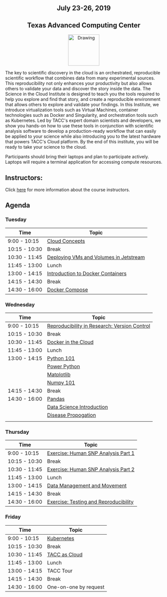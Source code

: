 <center>
<h2>July 23-26, 2019</h2>
<h2>Texas Advanced Computing Center</h2></center>
<center><img src="https://www.tacc.utexas.edu/documents/1084364/1275944/tacc.png" alt="Drawing" style="height:100px;"/></center>

The key to scientific discovery in the cloud is an orchestrated, reproducible scientific workflow that combines data from many experimental sources. This reproducibility not only enhances your productivity but also allows others to validate your data and discover the story inside the data. The Science in the Cloud Institute is designed to teach you the tools required to help you explore and find that story, and create a reproducible environment that allows others to explore and validate your findings. In this Institute, we introduce virtualization tools such as Virtual Machines, container technologies such as Docker and Singularity, and orchestration tools such as Kubernetes. Led by TACC's expert domain scientists and developers, we show you hands-on how to use these tools in conjunction with scientific analysis software to develop a production-ready workflow that can easily be applied to your science while also introducing you to the latest hardware that powers TACC's Cloud platform. By the end of this institute, you will be ready to take your science to the cloud.

Participants should bring their laptops and plan to participate actively. Laptops will require a terminal application for accessing compute resources.

## Instructors:

Click [here](docs/instructors.md) for more information about the course instructors.

## Agenda

### Tuesday

| Time | Topic |
|----------|--------------------------------------------------|
|  9:00 - 10:15 | [Cloud Concepts](docs/cloud_concepts/cloud_concepts.md) |
| 10:15 - 10:30 | Break |
| 10:30 - 11:45 | [Deploying VMs and Volumes in Jetstream](docs/vm_setup/vm_init_cloud.md) |
| 11:45 - 13:00 | Lunch |
| 13:00 - 14:15 | [Introduction to Docker Containers](docs/docker_containers/docker_containers.md) |
| 14:15 - 14:30 | Break |
| 14:30 - 16:00 | [Docker Compose](docs/docker_compose/docker_compose.md) |

### Wednesday

| Time | Topic |
|--------|--------------------------------------------------|
|  9:00 - 10:15 | [Reproducibility in Research: Version Control](docs/reproducibility/reproducibility.md) |
| 10:15 - 10:30 | Break |
| 10:30 - 11:45 | [Docker in the Cloud](docs/docker_in_cloud/docker_in_cloud.md) |
| 11:45 - 13:00 | Lunch |
| 13:00 - 14:15 | [Python 101](docs/jupyter/Python101-201%20-%20SIC.pdf)|
|               | [Power Python](docs/jupyter/Power%20Python%20101%20-%20SIC.pdf)
|               | [Matplotlib](docs/jupyter/Matplotlib%20-%20SIC.pdf)
|               | [Numpy 101](docs/jupyter/Numerical%20Python%20-%20SIC.pdf)
| 14:15 - 14:30 | Break |
| 14:30 - 16:00 | [Pandas](docs/pandas/Pandas%20101%20-%20SIC.pdf) |
|               | [Data Science Introduction](docs/pandas/DataScience%20101%20-%20SIC.pdf)
|               | [Disease Propogation](docs/pandas/Disease%20Propagation%20Model%20-%20SIC.pdf)
|               |

### Thursday

| Time | Topic |
|--------|--------------------------------------------------|
|  9:00 - 10:15 | [Exercise: Human SNP Analysis Part 1](docs/human_snp/human_snp.md) |
| 10:15 - 10:30 | Break |
| 10:30 - 11:45 | [Exercise: Human SNP Analysis Part 2](docs/human_snp/human_snp.md) |
| 11:45 - 13:00 | Lunch |
| 13:00 - 14:15 | [Data Management and Movement](docs/data_move/data_move.md) |
| 14:15 - 14:30 | Break |
| 14:30 - 16:00 | [Exercise: Testing and Reproducibility](docs/testing_repro/testing_repro.md) |

### Friday

| Time | Topic |
|--------|--------------------------------------------------|
|  9:00 - 10:15 | [Kubernetes](docs/kubernetes/kubernetes.md) |
| 10:15 - 10:30 | Break |
| 10:30 - 11:45 | [TACC as Cloud](docs/tacc_as_cloud/tacc_as_cloud.md) |
| 11:45 - 13:00 | Lunch |
| 13:00 - 14:15 | TACC Tour |
| 14:15 - 14:30 | Break |
| 14:30 - 16:00 | One-on-one by request |
